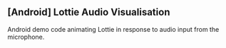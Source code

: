 ## [Android] Lottie Audio Visualisation

Android demo code animating Lottie in response to audio input
from the microphone.